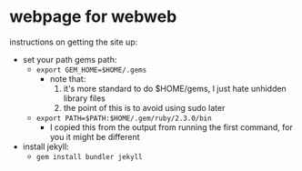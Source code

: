 # webpage for webweb

instructions on getting the site up:
- set your path gems path:
    - `export GEM_HOME=$HOME/.gems`
        - note that:
            1. it's more standard to do $HOME/gems, I just hate unhidden library files
            2. the point of this is to avoid using sudo later
    - `export PATH=$PATH:$HOME/.gem/ruby/2.3.0/bin`
        - I copied this from the output from running the first command, for you it might be different
- install jekyll:
    - `gem install bundler jekyll`
